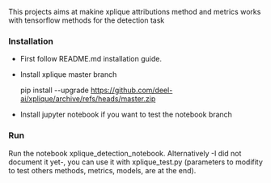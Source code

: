 This projects aims at makine xplique attributions method and metrics
works with tensorflow methods for the detection task

### Installation

- First follow README.md installation guide.
- Install xplique master branch


    pip install --upgrade https://github.com/deel-ai/xplique/archive/refs/heads/master.zip


- Install jupyter notebook if you want to test the notebook branch

### Run
Run the notebook xplique_detection_notebook.
Alternatively -I did not document it yet-, you can use it with xplique_test.py (parameters to modifity to test
others methods, metrics, models, are at the end).